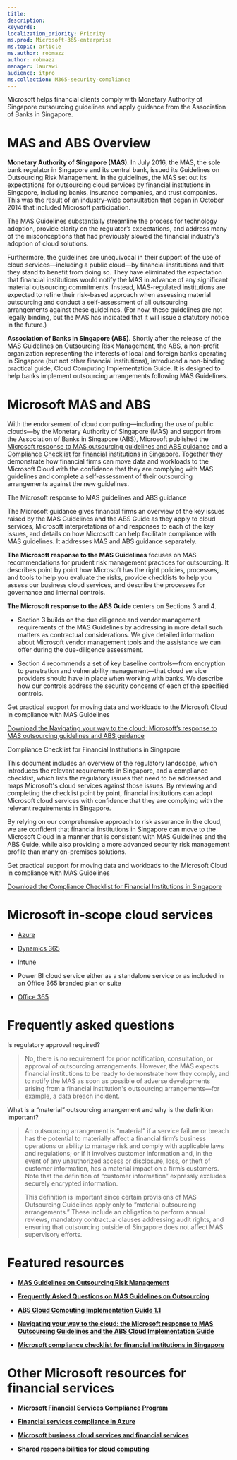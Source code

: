 ```yaml
---
title: 
description: 
keywords: 
localization_priority: Priority
ms.prod: Microsoft-365-enterprise
ms.topic: article
ms.author: robmazz
author: robmazz
manager: laurawi
audience: itpro
ms.collection: M365-security-compliance
---
```


Microsoft helps financial clients comply with Monetary Authority of Singapore outsourcing guidelines and apply guidance from the Association of Banks in Singapore.

# MAS and ABS Overview

**Monetary Authority of Singapore (MAS)**. In July 2016, the MAS, the sole bank regulator in Singapore and its central bank, issued its Guidelines on Outsourcing Risk Management. In the guidelines, the MAS set out its expectations for outsourcing cloud services by financial institutions in Singapore, including banks, insurance companies, and trust companies. This was the result of an industry-wide consultation that began in October 2014 that included Microsoft participation.

The MAS Guidelines substantially streamline the process for technology adoption, provide clarity on the regulator’s expectations, and address many of the misconceptions that had previously slowed the financial industry’s adoption of cloud solutions.

Furthermore, the guidelines are unequivocal in their support of the use of cloud services—including a public cloud—by financial institutions and that they stand to benefit from doing so. They have eliminated the expectation that financial institutions would notify the MAS in advance of any significant material outsourcing commitments. Instead, MAS-regulated institutions are expected to refine their risk-based approach when assessing material outsourcing and conduct a self-assessment of all outsourcing arrangements against these guidelines. (For now, these guidelines are not legally binding, but the MAS has indicated that it will issue a statutory notice in the future.)

**Association of Banks in Singapore (ABS)**. Shortly after the release of the MAS Guidelines on Outsourcing Risk Management, the ABS, a non-profit organization representing the interests of local and foreign banks operating in Singapore (but not other financial institutions), introduced a non-binding practical guide, Cloud Computing Implementation Guide. It is designed to help banks implement outsourcing arrangements following MAS Guidelines.

# Microsoft MAS and ABS

With the endorsement of cloud computing—including the use of public clouds—by the Monetary Authority of Singapore (MAS) and support from the Association of Banks in Singapore (ABS), Microsoft published the [Microsoft response to MAS outsourcing guidelines and ABS guidance](http://download.microsoft.com/download/3/E/8/3E80AACD-86A0-478E-BF94-DDBDA5B2E8AF/Navigating%20a%20Path%20to%20the%20Cloud%20-%20Singapore.pdf) and a [Compliance Checklist for financial institutions in Singapore](https://servicetrust.microsoft.com/ViewPage/TrustDocuments?command=Download&downloadType=Document&downloadId=37557722-d5ed-419b-9365-2762982bacbf&docTab=6d000410-c9e9-11e7-9a91-892aae8839ad_Compliance_Guides). Together they demonstrate how financial firms can move data and workloads to the Microsoft Cloud with the confidence that they are complying with MAS guidelines and complete a self-assessment of their outsourcing arrangements against the new guidelines.

The Microsoft response to MAS guidelines and ABS guidance

The Microsoft guidance gives financial firms an overview of the key issues raised by the MAS Guidelines and the ABS Guide as they apply to cloud services, Microsoft interpretations of and responses to each of the key issues, and details on how Microsoft can help facilitate compliance with MAS guidelines. It addresses MAS and ABS guidance separately.

**The Microsoft response to the MAS Guidelines** focuses on MAS recommendations for prudent risk management practices for outsourcing. It describes point by point how Microsoft has the right policies, processes, and tools to help you evaluate the risks, provide checklists to help you assess our business cloud services, and describe the processes for governance and internal controls.

**The Microsoft response to the ABS Guide** centers on Sections 3 and 4.

  - Section 3 builds on the due diligence and vendor management requirements of the MAS Guidelines by addressing in more detail such matters as contractual considerations. We give detailed information about Microsoft vendor management tools and the assistance we can offer during the due-diligence assessment.

  - Section 4 recommends a set of key baseline controls—from encryption to penetration and vulnerability management—that cloud service providers should have in place when working with banks. We describe how our controls address the security concerns of each of the specified controls.

Get practical support for moving data and workloads to the Microsoft Cloud in compliance with MAS Guidelines

[Download the Navigating your way to the cloud: Microsoft’s response to MAS outsourcing guidelines and ABS guidance](http://download.microsoft.com/download/3/E/8/3E80AACD-86A0-478E-BF94-DDBDA5B2E8AF/Navigating%20a%20Path%20to%20the%20Cloud%20-%20Singapore.pdf)

Compliance Checklist for Financial Institutions in Singapore

This document includes an overview of the regulatory landscape, which introduces the relevant requirements in Singapore, and a compliance checklist, which lists the regulatory issues that need to be addressed and maps Microsoft's cloud services against those issues. By reviewing and completing the checklist point by point, financial institutions can adopt Microsoft cloud services with confidence that they are complying with the relevant requirements in Singapore.

By relying on our comprehensive approach to risk assurance in the cloud, we are confident that financial institutions in Singapore can move to the Microsoft Cloud in a manner that is consistent with MAS Guidelines and the ABS Guide, while also providing a more advanced security risk management profile than many on-premises solutions.

Get practical support for moving data and workloads to the Microsoft Cloud in compliance with MAS Guidelines

[Download the Compliance Checklist for Financial Institutions in Singapore](https://servicetrust.microsoft.com/ViewPage/TrustDocuments?command=Download&downloadType=Document&downloadId=37557722-d5ed-419b-9365-2762982bacbf&docTab=6d000410-c9e9-11e7-9a91-892aae8839ad_Compliance_Guides)

# Microsoft in-scope cloud services

  - [Azure](https://aka.ms/AzureCompliance)

  - [Dynamics 365](https://aka.ms/d365-compliance-list)

  - Intune

  - Power BI cloud service either as a standalone service or as included in an Office 365 branded plan or suite

  - [Office 365](https://aka.ms/o365-compliance-framework)

# Frequently asked questions

Is regulatory approval required?

> No, there is no requirement for prior notification, consultation, or approval of outsourcing arrangements. However, the MAS expects financial institutions to be ready to demonstrate how they comply, and to notify the MAS as soon as possible of adverse developments arising from a financial institution's outsourcing arrangements—for example, a data breach incident.

What is a “material” outsourcing arrangement and why is the definition important?

> An outsourcing arrangement is “material” if a service failure or breach has the potential to materially affect a financial firm’s business operations or ability to manage risk and comply with applicable laws and regulations; or if it involves customer information and, in the event of any unauthorized access or disclosure, loss, or theft of customer information, has a material impact on a firm’s customers. Note that the definition of “customer information” expressly excludes securely encrypted information.
> 
> This definition is important since certain provisions of MAS Outsourcing Guidelines apply only to “material outsourcing arrangements.” These include an obligation to perform annual reviews, mandatory contractual clauses addressing audit rights, and ensuring that outsourcing outside of Singapore does not affect MAS supervisory efforts.

# Featured resources

  - [**MAS Guidelines on Outsourcing Risk Management**](http://www.mas.gov.sg/~/media/MAS/Regulations%20and%20Financial%20Stability/Regulatory%20and%20Supervisory%20Framework/Risk%20Management/Outsourcing%20Guidelines_Jul%202016.pdf)

  - [**Frequently Asked Questions on MAS Guidelines on Outsourcing**](http://www.mas.gov.sg/~/media/MAS/Regulations%20and%20Financial%20Stability/Regulatory%20and%20Supervisory%20Framework/Risk%20Management/Outsourcing%20Guidelines%20Jul%202016_FAQ.pdf)

  - [**ABS Cloud Computing Implementation Guide 1.1**](https://abs.org.sg/docs/library/abs-cloud-computing-implementation-guide.pdf)

  - [**Navigating your way to the cloud: the Microsoft response to MAS Outsourcing Guidelines and the ABS Cloud Implementation Guide**](http://download.microsoft.com/download/3/E/8/3E80AACD-86A0-478E-BF94-DDBDA5B2E8AF/Navigating%20a%20Path%20to%20the%20Cloud%20-%20Singapore.pdf)

  - [**Microsoft compliance checklist for financial institutions in Singapore**](https://servicetrust.microsoft.com/ViewPage/TrustDocuments?command=Download&downloadType=Document&downloadId=37557722-d5ed-419b-9365-2762982bacbf&docTab=6d000410-c9e9-11e7-9a91-892aae8839ad_Compliance_Guides)

# Other Microsoft resources for financial services

  - [**Microsoft Financial Services Compliance Program**](https://www.microsoft.com/en-us/download/details.aspx?id=55332)

  - [**Financial services compliance in Azure**](https://azure.microsoft.com/en-us/resources/videos/azurecon-2015-financial-services-compliance-in-azure/)

  - [**Microsoft business cloud services and financial services**](https://www.microsoft.com/en-us/trustcenter/cloudservices/financialservices)

  - [**Shared responsibilities for cloud computing**](https://aka.ms/sharedresponsibility)
